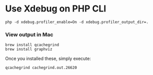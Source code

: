 # Use Xdebug on PHP CLI

`php -d xdebug.profiler_enable=On -d xdebug.profiler_output_dir=.`

### View output in Mac

```
brew install qcachegrind
brew install graphviz
```

Once you installed these, simply execute:

```
qcachegrind cachegrind.out.26620
```